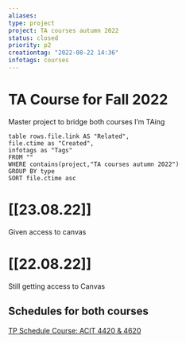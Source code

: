 ```yaml
---
aliases: 
type: project
project: TA courses autumn 2022
status: closed
priority: p2
creationtag: "2022-08-22 14:36"
infotags: courses
---
```

# TA Course for Fall 2022
Master project to bridge both courses I’m TAing

```dataview
table rows.file.link AS "Related",
file.ctime as "Created",
infotags as "Tags"
FROM ""
WHERE contains(project,"TA courses autumn 2022")
GROUP BY type
SORT file.ctime asc 
```

# [[23.08.22]]
Given access to canvas

# [[22.08.22]]
Still getting access to Canvas

## Schedules for both courses
[TP Schedule Course: ACIT 4420 & 4620](https://tp.educloud.no/oslomet/timeplan/timeplan.php?type=course&sort=null&login=1&lang=en&id%5B%5D=ACIT4420%2C1&id%5B%5D=ACIT4620%2C1)